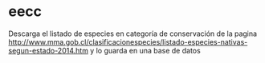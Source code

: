 # eecc
Descarga el listado de especies en categoría de conservación de la pagina http://www.mma.gob.cl/clasificacionespecies/listado-especies-nativas-segun-estado-2014.htm y lo guarda en una base de datos
